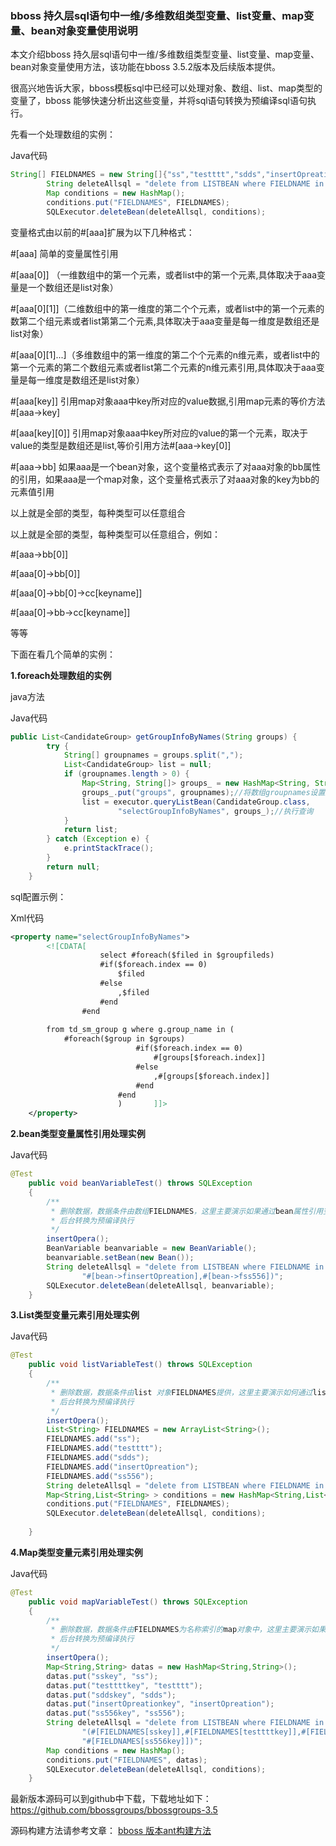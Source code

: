 ### bboss 持久层sql语句中一维/多维数组类型变量、list变量、map变量、bean对象变量使用说明

本文介绍bboss 持久层sql语句中一维/多维数组类型变量、list变量、map变量、bean对象变量使用方法，该功能在bboss 3.5.2版本及后续版本提供。

很高兴地告诉大家，bboss模板sql中已经可以处理对象、数组、list、map类型的变量了，bboss 能够快速分析出这些变量，并将sql语句转换为预编译sql语句执行。

先看一个处理数组的实例：

Java代码 

```java
String[] FIELDNAMES = new String[]{"ss","testttt","sdds","insertOpreation","ss556"};  
        String deleteAllsql = "delete from LISTBEAN where FIELDNAME in (#[FIELDNAMES[0]],#[FIELDNAMES[1]],#[FIELDNAMES[2]],#[FIELDNAMES[3]],#[FIELDNAMES[4]])";  
        Map conditions = new HashMap();  
        conditions.put("FIELDNAMES", FIELDNAMES);         
        SQLExecutor.deleteBean(deleteAllsql, conditions);  
```

变量格式由以前的#[aaa]扩展为以下几种格式：

#[aaa] 简单的变量属性引用

#[aaa[0]] （一维数组中的第一个元素，或者list中的第一个元素,具体取决于aaa变量是一个数组还是list对象）

#[aaa[0][1]]（二维数组中的第一维度的第二个个元素，或者list中的第一个元素的数第二个组元素或者list第第二个元素,具体取决于aaa变量是每一维度是数组还是list对象）

#[aaa[0][1]...]（多维数组中的第一维度的第二个个元素的n维元素，或者list中的第一个元素的第二个数组元素或者list第二个元素的n维元素引用,具体取决于aaa变量是每一维度是数组还是list对象）

#[aaa[key]] 引用map对象aaa中key所对应的value数据,引用map元素的等价方法#[aaa->key]

#[aaa[key][0]] 引用map对象aaa中key所对应的value的第一个元素，取决于value的类型是数组还是list,等价引用方法#[aaa->key[0]]

\#[aaa->bb] 如果aaa是一个bean对象，这个变量格式表示了对aaa对象的bb属性的引用，如果aaa是一个map对象，这个变量格式表示了对aaa对象的key为bb的元素值引用

以上就是全部的类型，每种类型可以任意组合

以上就是全部的类型，每种类型可以任意组合，例如：  

#[aaa->bb[0]]

\#[aaa[0]->bb[0]]

\#[aaa[0]->bb[0]->cc[keyname]]

\#[aaa[0]->bb->cc[keyname]]

等等

下面在看几个简单的实例：  

**1.foreach处理数组的实例**

java方法

Java代码

```java
public List<CandidateGroup> getGroupInfoByNames(String groups) {  
        try {  
            String[] groupnames = groups.split(",");  
            List<CandidateGroup> list = null;  
            if (groupnames.length > 0) {  
                Map<String, String[]> groups_ = new HashMap<String, String[]>();//定义包含变量的map对象，key为变量名称，value为变量值  
                groups_.put("groups", groupnames);//将数组groupnames设置到map对象中，key为groups，我们在后面的foreach循环中会通过groups来引用groupnames中的每个数据  
                list = executor.queryListBean(CandidateGroup.class,  
                        "selectGroupInfoByNames", groups_);//执行查询  
            }  
            return list;  
        } catch (Exception e) {  
            e.printStackTrace();  
        }  
        return null;  
    }  
```

sql配置示例：

Xml代码

```xml
<property name="selectGroupInfoByNames">  
        <![CDATA[ 
                    select #foreach($filed in $groupfileds)  
                    #if($foreach.index == 0) 
                        $filed 
                    #else 
                        ,$filed 
                    #end 
                #end 
         
        from td_sm_group g where g.group_name in ( 
            #foreach($group in $groups) 
                            #if($foreach.index == 0) 
                                #[groups[$foreach.index]] 
                            #else 
                                ,#[groups[$foreach.index]] 
                            #end 
                        #end 
                        )       ]]>  
    </property>  
```
 

**2.bean类型变量属性引用处理实例**

Java代码  

```java
@Test  
    public void beanVariableTest() throws SQLException  
    {  
        /** 
         * 删除数据，数据条件由数组FIELDNAMES，这里主要演示如果通过bean属性引用变量语法获取数据项 
         * 后台转换为预编译执行 
         */  
        insertOpera();  
        BeanVariable beanvariable = new BeanVariable();  
        beanvariable.setBean(new Bean());  
        String deleteAllsql = "delete from LISTBEAN where FIELDNAME in (#[bean->fss],#[bean->ftestttt],#[bean->fsdds]," +  
                "#[bean->finsertOpreation],#[bean->fss556])";  
        SQLExecutor.deleteBean(deleteAllsql, beanvariable);  
    }  
```

**3.List类型变量元素引用处理实例**

Java代码

```java
@Test  
    public void listVariableTest() throws SQLException  
    {  
        /** 
         * 删除数据，数据条件由list 对象FIELDNAMES提供，这里主要演示如何通过list变量语法获取数据项 
         * 后台转换为预编译执行 
         */  
        insertOpera();  
        List<String> FIELDNAMES = new ArrayList<String>();  
        FIELDNAMES.add("ss");  
        FIELDNAMES.add("testttt");  
        FIELDNAMES.add("sdds");  
        FIELDNAMES.add("insertOpreation");  
        FIELDNAMES.add("ss556");  
        String deleteAllsql = "delete from LISTBEAN where FIELDNAME in (#[FIELDNAMES[0]],#[FIELDNAMES[1]],#[FIELDNAMES[2]],#[FIELDNAMES[3]],#[FIELDNAMES[4]])";  
        Map<String,List<String> > conditions = new HashMap<String,List<String> >();  
        conditions.put("FIELDNAMES", FIELDNAMES);         
        SQLExecutor.deleteBean(deleteAllsql, conditions);  
          
    }  
```

**4.Map类型变量元素引用处理实例**

Java代码

```java
@Test  
    public void mapVariableTest() throws SQLException  
    {  
        /** 
         * 删除数据，数据条件由FIELDNAMES为名称索引的map对象中，这里主要演示如果通过map变量获取数据项 
         * 后台转换为预编译执行 
         */  
        insertOpera();  
        Map<String,String> datas = new HashMap<String,String>();  
        datas.put("sskey", "ss");  
        datas.put("testtttkey", "testttt");  
        datas.put("sddskey", "sdds");  
        datas.put("insertOpreationkey", "insertOpreation");  
        datas.put("ss556key", "ss556");  
        String deleteAllsql = "delete from LISTBEAN where FIELDNAME in " +  
                "(#[FIELDNAMES[sskey]],#[FIELDNAMES[testtttkey]],#[FIELDNAMES[sddskey]],#[FIELDNAMES[insertOpreationkey]]," +  
                "#[FIELDNAMES[ss556key]])";  
        Map conditions = new HashMap();  
        conditions.put("FIELDNAMES", datas);          
        SQLExecutor.deleteBean(deleteAllsql, conditions);  
    }  
```

  最新版本源码可以到github中下载，下载地址如下：
https://github.com/bbossgroups/bbossgroups-3.5

源码构建方法请参考文章：
[bboss 版本ant构建方法](http://yin-bp.iteye.com/blog/1462842)  
